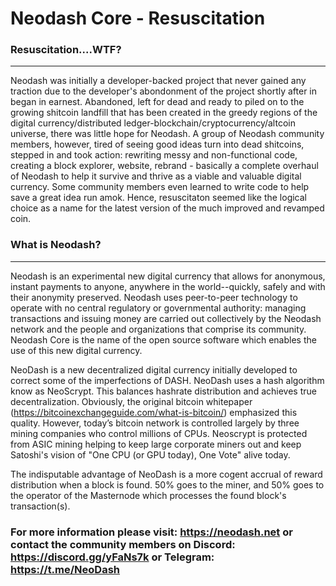 Neodash Core - Resuscitation
===============================

### Resuscitation....WTF?  
-------------------------
Neodash was initially a developer-backed project that never gained any traction due to the developer's abondonment of the project shortly after in began in earnest. Abandoned, left for dead and ready to piled on to the growing shitcoin landfill that has been created in the greedy regions of the digital currency/distributed ledger-blockchain/cryptocurrency/altcoin universe, there was little hope for Neodash. A group of Neodash community members, however, tired of seeing good ideas turn into dead shitcoins, stepped in and took action: rewriting messy and non-functional code, creating a block explorer, website, rebrand - basically a complete overhaul of Neodash to help it survive and thrive as a viable and valuable digital currency.  Some community members even learned to write code to help save a great idea run amok.  Hence, resuscitaton seemed like the logical choice as a name for the latest version of the much improved and revamped coin.


### What is Neodash?
----------------

Neodash is an experimental new digital currency that allows for anonymous, instant
payments to anyone, anywhere in the world--quickly, safely and with their anonymity preserved. Neodash uses peer-to-peer technology
to operate with no central regulatory or governmental authority: managing transactions and issuing money
are carried out collectively by the Neodash network and the people and organizations that comprise its community. Neodash Core is the name of the open source software which enables the use of this new digital currency.

NeoDash is a new decentralized digital currency initially developed to correct some of the imperfections of DASH.
NeoDash uses a hash algorithm know as NeoScrypt. This balances hashrate distribution and achieves true decentralization. Obviously, the original bitcoin whitepaper (https://bitcoinexchangeguide.com/what-is-bitcoin/) emphasized this quality. However, today’s bitcoin network is controlled largely by three mining companies who control millions of CPUs. Neoscrypt is protected from ASIC mining helping to keep large corporate miners out and keep Satoshi's vision of "One CPU (or GPU today), One Vote" alive today.

The indisputable advantage of NeoDash is a more cogent accrual of reward distribution when a block is found. 50% goes to the miner, 
and 50% goes to the operator of the Masternode which processes the found block's transaction(s).

### For more information please visit: https://neodash.net or contact the community members on Discord: https://discord.gg/yFaNs7k or Telegram: https://t.me/NeoDash
